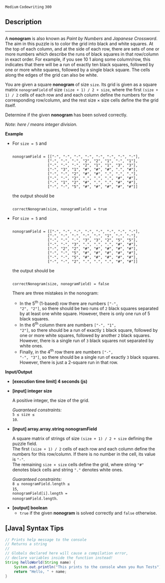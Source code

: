 `Medium`	`Codewriting` 	`300`

## Description

---

A **nonogram** is also known as _Paint by Numbers_ and _Japanese Crossword_. The aim in this puzzle is to color the grid into black and white squares. At the top of each column, and at the side of each row, there are sets of one or more numbers which describe the runs of black squares in that row/column in exact order. For example, if you see 10 1 along some column/row, this indicates that there will be a run of exactly ten black squares, followed by one or more white squares, followed by a single black square. The cells along the edges of the grid can also be white.

You are given a square **nonogram** of size <code>size</code>. Its grid is given as a square matrix <code>nonogramField</code> of size <code>(size + 1) / 2 + size</code>, where the first <code>(size + 1) / 2</code> cells of each row and and each column define the numbers for the corresponding row/column, and the rest size × size cells define the the grid itself.

Determine if the given **nonogram** has been solved correctly.

_Note: here / means integer division._

**Example**

- For <code>size = 5</code> and

  <code type='preformat'>
  nonogramField = [["-", "-", "-", "-", "-", "-", "-", "-"],
                  ["-", "-", "-", "2", "2", "1", "-", "1"],
                  ["-", "-", "-", "2", "1", "1", "3", "3"],
                  ["-", "3", "1", "#", "#", "#", ".", "#"],
                  ["-", "-", "2", "#", "#", ".", ".", "."],
                  ["-", "-", "2", ".", ".", ".", "#", "#"],
                  ["-", "1", "2", "#", ".", ".", "#", "#"],
                  ["-", "-", "5", "#", "#", "#", "#", "#"]]
  </code>

  the output should be

  <code type='preformat'>
  correctNonogram(size, nonogramField) = true
  </code>

- For <code>size = 5</code> and

  <code type='preformat'>
  nonogramField = [["-", "-", "-", "-", "-", "-", "-", "-"],
                  ["-", "-", "-", "-", "-", "1", "-", "-"],
                  ["-", "-", "-", "3", "3", "2", "5", "5"],
                  ["-", "-", "3", ".", ".", ".", "#", "#"],
                  ["-", "2", "2", "#", "#", "#", "#", "#"],
                  ["-", "-", "5", "#", "#", "#", "#", "#"],
                  ["-", "-", "5", "#", "#", "#", "#", "#"],
                  ["-", "-", "2", ".", ".", ".", "#", "#"]]
  </code>

  the output should be

  <code type='preformat'>
  correctNonogram(size, nonogramField) = false
  </code>

  There are three mistakes in the nonogram:

  - In the 5<sup>th</sup> (1-based) row there are numbers <code>["-", "2", "2"]</code>, so there should be two runs of <code>2</code> black squares separated by at least one white square. However, there is only one run of 5 black squares.
  - In the 6<sup>th</sup> column there are numbers <code>["-", "1", "2"]</code>, so there should be a run of exactly <code>1</code> black square, followed by one or more white squares, followed by another <code>2</code> black squares. However, there is a single run of <code>3</code> black squares not separated by white ones.
  - Finally, in the 4<sup>th</sup> row there are numbers <code>["-", "-", "3"]</code>, so there should be a single run of exactly <code>3</code> black squares. However, there is just a 2-square run in that row.

**Input/Output**

- **[execution time limit] 4 seconds (js)**

- **[input] integer size**

  A positive integer, the size of the grid.

  _Guaranteed constraints:_<br>
  <code>5 ≤ size ≤ 10</code>.

- **[input] array.array.string nonogramField**

  A square matrix of strings of size <code>(size + 1) / 2 + size</code> defining the puzzle field.<br>
  The first <code>(size + 1) / 2</code> cells of each row and each column define the numbers for this row/column. If there is no number in the cell, its value is <code>"-"</code>.<br>
  The remaining <code>size × size</code> cells define the grid, where string <code>"#"</code> denotes black cells and string <code>"."</code> denotes white ones.

  _Guaranteed constraints:_<br>
  <code>8 ≤ nonogramField.length ≤ 15</code>,<br>
  <code>nonogramField[i].length = nonogramField.length</code>.

* **[output] boolean**
  - <code>true</code> if the given **nonogram** is solved correctly and <code>false</code> otherwise.

## [Java] Syntax Tips

``` java
// Prints help message to the console
// Returns a string
// 
// Globals declared here will cause a compilation error,
// declare variables inside the function instead!
String helloWorld(String name) {
    System.out.println("This prints to the console when you Run Tests");
    return "Hello, " + name;
}
```
